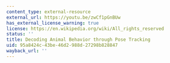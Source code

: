 ```yaml
---
content_type: external-resource
external_url: https://youtu.be/zwCf1pGnBUw
has_external_license_warning: true
license: https://en.wikipedia.org/wiki/All_rights_reserved
status: ''
title: Decoding Animal Behavior through Pose Tracking
uid: 95a8424c-43be-46d2-988d-27298b828847
wayback_url: ''
---
```

